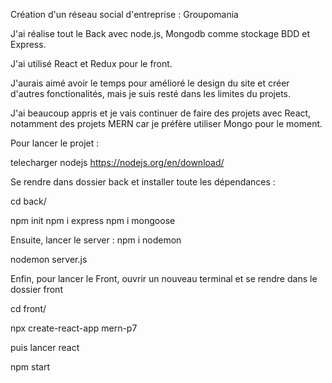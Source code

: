 Création d'un réseau social d'entreprise : Groupomania

J'ai réalise tout le Back avec node.js, Mongodb comme stockage BDD et Express.

J'ai utilisé React et Redux pour le front. 

J'aurais aimé avoir le temps pour amélioré le design du site et créer d'autres fonctionalités, mais je suis resté dans les limites du projets.

J'ai beaucoup appris et je vais continuer de faire des projets avec React, notamment des projets MERN car je préfère utiliser Mongo pour le moment.

Pour lancer le projet :

telecharger nodejs https://nodejs.org/en/download/

Se rendre dans dossier back et installer toute les dépendances :

cd back/

npm init
npm i express
npm i mongoose


Ensuite, lancer le server :
npm i nodemon

nodemon server.js


Enfin, pour lancer le Front, ouvrir un nouveau terminal et se rendre dans le dossier front

cd front/

npx create-react-app mern-p7

puis lancer react

npm start




